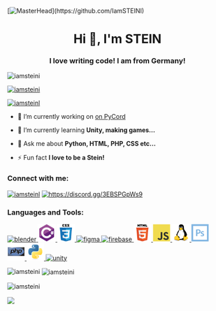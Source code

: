 [![MasterHead](https://1.bp.blogspot.com/-7A4WynwLsM...)](https://github.com/IamSTEINI)
<h1 align="center">Hi 👋, I'm STEIN</h1>
<h3 align="center">I love writing code! I am from Germany!</h3>

<p align="left"> <img src="https://komarev.com/ghpvc/?username=iamsteini&label=Profile%20views&color=0e75b6&style=flat" alt="iamsteini" /> </p>

<p align="left"> <a href="https://github.com/ryo-ma/github-profile-trophy"><img src="https://github-profile-trophy.vercel.app/?username=iamsteini" alt="iamsteini" /></a> </p>

<p align="left"> <a href="https://twitter.com/iamsteinl" target="blank"><img src="https://img.shields.io/twitter/follow/iamsteinl?logo=twitter&style=for-the-badge" alt="iamsteinl" /></a> </p>

- 🔭 I’m currently working on [on PyCord](https://github.com/IamSTEINI/PYCord)

- 🌱 I’m currently learning **Unity, making games...**

- 💬 Ask me about **Python, HTML, PHP, CSS etc...**

- ⚡ Fun fact **I love to be a Stein!**

<h3 align="left">Connect with me:</h3>
<p align="left">
<a href="https://twitter.com/iamsteinl" target="blank"><img align="center" src="https://raw.githubusercontent.com/rahuldkjain/github-profile-readme-generator/master/src/images/icons/Social/twitter.svg" alt="iamsteinl" height="30" width="40" /></a>
<a href="https://discord.gg/https://discord.gg/3EBSPGpWs9" target="blank"><img align="center" src="https://raw.githubusercontent.com/rahuldkjain/github-profile-readme-generator/master/src/images/icons/Social/discord.svg" alt="https://discord.gg/3EBSPGpWs9" height="30" width="40" /></a>
</p>

<h3 align="left">Languages and Tools:</h3>
<p align="left"> <a href="https://www.blender.org/" target="_blank" rel="noreferrer"> <img src="https://download.blender.org/branding/community/blender_community_badge_white.svg" alt="blender" width="40" height="40"/> </a> <a href="https://www.w3schools.com/cs/" target="_blank" rel="noreferrer"> <img src="https://raw.githubusercontent.com/devicons/devicon/master/icons/csharp/csharp-original.svg" alt="csharp" width="40" height="40"/> </a> <a href="https://www.w3schools.com/css/" target="_blank" rel="noreferrer"> <img src="https://raw.githubusercontent.com/devicons/devicon/master/icons/css3/css3-original-wordmark.svg" alt="css3" width="40" height="40"/> </a> <a href="https://www.figma.com/" target="_blank" rel="noreferrer"> <img src="https://www.vectorlogo.zone/logos/figma/figma-icon.svg" alt="figma" width="40" height="40"/> </a> <a href="https://firebase.google.com/" target="_blank" rel="noreferrer"> <img src="https://www.vectorlogo.zone/logos/firebase/firebase-icon.svg" alt="firebase" width="40" height="40"/> </a> <a href="https://www.w3.org/html/" target="_blank" rel="noreferrer"> <img src="https://raw.githubusercontent.com/devicons/devicon/master/icons/html5/html5-original-wordmark.svg" alt="html5" width="40" height="40"/> </a> <a href="https://developer.mozilla.org/en-US/docs/Web/JavaScript" target="_blank" rel="noreferrer"> <img src="https://raw.githubusercontent.com/devicons/devicon/master/icons/javascript/javascript-original.svg" alt="javascript" width="40" height="40"/> </a> <a href="https://www.linux.org/" target="_blank" rel="noreferrer"> <img src="https://raw.githubusercontent.com/devicons/devicon/master/icons/linux/linux-original.svg" alt="linux" width="40" height="40"/> </a> <a href="https://www.photoshop.com/en" target="_blank" rel="noreferrer"> <img src="https://raw.githubusercontent.com/devicons/devicon/master/icons/photoshop/photoshop-line.svg" alt="photoshop" width="40" height="40"/> </a> <a href="https://www.php.net" target="_blank" rel="noreferrer"> <img src="https://raw.githubusercontent.com/devicons/devicon/master/icons/php/php-original.svg" alt="php" width="40" height="40"/> </a> <a href="https://www.python.org" target="_blank" rel="noreferrer"> <img src="https://raw.githubusercontent.com/devicons/devicon/master/icons/python/python-original.svg" alt="python" width="40" height="40"/> </a> <a href="https://unity.com/" target="_blank" rel="noreferrer"> <img src="https://www.vectorlogo.zone/logos/unity3d/unity3d-icon.svg" alt="unity" width="40" height="40"/> </a> </p>

<p><img align="left" src="https://github-readme-stats.vercel.app/api/top-langs?username=iamsteini&show_icons=true&locale=en&layout=compact" alt="iamsteini" /></p>

<p>&nbsp;<img align="center" src="https://github-readme-stats.vercel.app/api?username=iamsteini&show_icons=true&locale=en" alt="iamsteini" /></p>

<p><img align="center" src="https://github-readme-streak-stats.herokuapp.com/?user=iamsteini&" alt="iamsteini" /></p>
<p><img src="https://external-content.duckduckgo.com/iu/?u=https%3A%2F%2Fi0.wp.com%2Fcleus.co%2Fwp-content%2Fuploads%2F2019%2F03%2Fmemecoders.jpg%3Fresize%3D1058%252C959%26ssl%3D1&f=1&nofb=1&ipt=3c173bc493528b2e93aef0d8f11e92c8efe30edf650eda187fef9a8c46c50ad8&ipo=images" align="center"></p>
